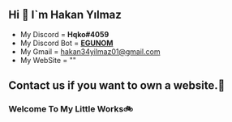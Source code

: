 ## Hi 👋 I`m Hakan Yılmaz
- My Discord = **Hqko#4059**
- My Discord Bot = <a href="https://discord.com/oauth2/authorize?client_id=869536273872879626&permissions=8&scope=bot">**EGUNOM**</a>
- My Gmail = hakan34yilmaz01@gmail.com
- My WebSite = ""

## Contact us if you want to own a website.:office:
### Welcome To My Little Works:bike:

